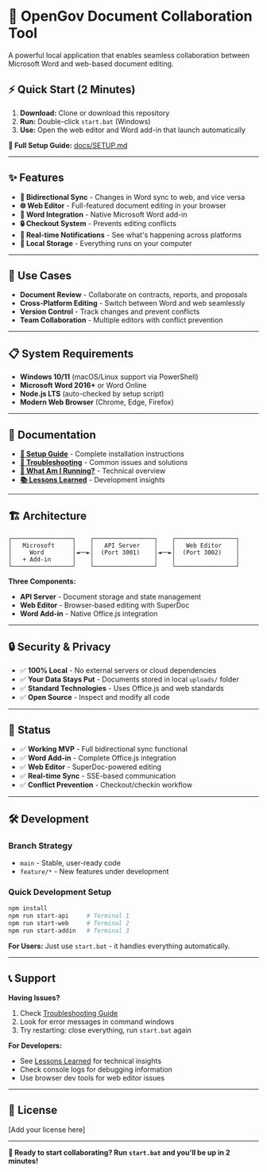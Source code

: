 # 🚀 OpenGov Document Collaboration Tool

A powerful local application that enables seamless collaboration between Microsoft Word and web-based document editing.

## **⚡ Quick Start (2 Minutes)**

1. **Download:** Clone or download this repository
2. **Run:** Double-click `start.bat` (Windows)
3. **Use:** Open the web editor and Word add-in that launch automatically

**📖 Full Setup Guide:** [docs/SETUP.md](docs/SETUP.md)

---

## **✨ Features**

- **🔄 Bidirectional Sync** - Changes in Word sync to web, and vice versa
- **🌐 Web Editor** - Full-featured document editing in your browser
- **📄 Word Integration** - Native Microsoft Word add-in
- **🔒 Checkout System** - Prevents editing conflicts
- **🔔 Real-time Notifications** - See what's happening across platforms
- **💾 Local Storage** - Everything runs on your computer

---

## **🎯 Use Cases**

- **Document Review** - Collaborate on contracts, reports, and proposals
- **Cross-Platform Editing** - Switch between Word and web seamlessly
- **Version Control** - Track changes and prevent conflicts
- **Team Collaboration** - Multiple editors with conflict prevention

---

## **📋 System Requirements**

- **Windows 10/11** (macOS/Linux support via PowerShell)
- **Microsoft Word 2016+** or Word Online
- **Node.js LTS** (auto-checked by setup script)
- **Modern Web Browser** (Chrome, Edge, Firefox)

---

## **📁 Documentation**

- **[🚀 Setup Guide](docs/SETUP.md)** - Complete installation instructions
- **[🔧 Troubleshooting](docs/TROUBLESHOOTING.md)** - Common issues and solutions  
- **[🤔 What Am I Running?](docs/WHAT-AM-I-RUNNING.md)** - Technical overview
- **[📚 Lessons Learned](lessons-learned/README.md)** - Development insights

---

## **🏗️ Architecture**

```
┌─────────────────┐    ┌─────────────────┐    ┌─────────────────┐
│   Microsoft     │    │   API Server    │    │   Web Editor    │
│     Word        │◄──►│  (Port 3001)    │◄──►│  (Port 3002)    │
│   + Add-in      │    │                 │    │                 │
└─────────────────┘    └─────────────────┘    └─────────────────┘
```

**Three Components:**
- **API Server** - Document storage and state management
- **Web Editor** - Browser-based editing with SuperDoc
- **Word Add-in** - Native Office.js integration

---

## **🔒 Security & Privacy**

- ✅ **100% Local** - No external servers or cloud dependencies
- ✅ **Your Data Stays Put** - Documents stored in local `uploads/` folder
- ✅ **Standard Technologies** - Uses Office.js and web standards
- ✅ **Open Source** - Inspect and modify all code

---

## **🚦 Status**

- ✅ **Working MVP** - Full bidirectional sync functional
- ✅ **Word Add-in** - Complete Office.js integration
- ✅ **Web Editor** - SuperDoc-powered editing
- ✅ **Real-time Sync** - SSE-based communication
- ✅ **Conflict Prevention** - Checkout/checkin workflow

---

## **🛠️ Development**

### **Branch Strategy**
- `main` - Stable, user-ready code
- `feature/*` - New features under development

### **Quick Development Setup**
```bash
npm install
npm run start-api     # Terminal 1
npm run start-web     # Terminal 2  
npm run start-addin   # Terminal 3
```

**For Users:** Just use `start.bat` - it handles everything automatically.

---

## **📞 Support**

**Having Issues?**
1. Check [Troubleshooting Guide](docs/TROUBLESHOOTING.md)
2. Look for error messages in command windows
3. Try restarting: close everything, run `start.bat` again

**For Developers:**
- See [Lessons Learned](lessons-learned/README.md) for technical insights
- Check console logs for debugging information
- Use browser dev tools for web editor issues

---

## **📜 License**

[Add your license here]

---

**🎉 Ready to start collaborating? Run `start.bat` and you'll be up in 2 minutes!** 
